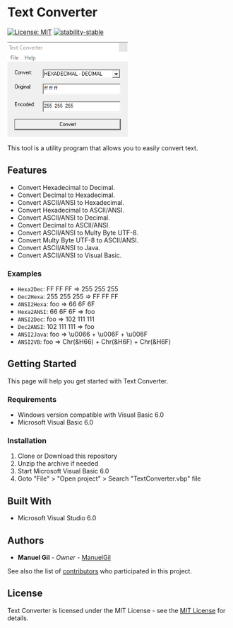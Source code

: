 # Text Converter

[![License: MIT](https://img.shields.io/badge/License-MIT-yellow.svg)](https://opensource.org/licenses/MIT)
[![stability-stable](https://img.shields.io/badge/stability-stable-green.svg)](https://github.com/emersion/stability-badges#stable)

![preview](https://raw.githubusercontent.com/ManuelGil/text-converter/main/docs/images/preview.png)

This tool is a utility program that allows you to easily convert text.

## Features

- Convert Hexadecimal to Decimal.
- Convert Decimal to Hexadecimal.
- Convert ASCII/ANSI to Hexadecimal.
- Convert Hexadecimal to ASCII/ANSI.
- Convert ASCII/ANSI to Decimal.
- Convert Decimal to ASCII/ANSI.
- Convert ASCII/ANSI to Multy Byte UTF-8.
- Convert Multy Byte UTF-8 to ASCII/ANSI.
- Convert ASCII/ANSI to Java.
- Convert ASCII/ANSI to Visual Basic.

### Examples

- `Hexa2Dec`: FF FF FF => 255 255 255
- `Dec2Hexa`: 255 255 255 => FF FF FF
- `ANSI2Hexa`: foo => 66 6F 6F
- `Hexa2ANSI`: 66 6F 6F => foo
- `ANSI2Dec`: foo => 102 111 111
- `Dec2ANSI`: 102 111 111 => foo
- `ANSI2Java`: foo => \u0066 + \u006F + \u006F
- `ANSI2VB`: foo => Chr(&H66) + Chr(&H6F) + Chr(&H6F)

## Getting Started

This page will help you get started with Text Converter.

### Requirements

- Windows version compatible with Visual Basic 6.0
- Microsoft Visual Basic 6.0

### Installation

1. Clone or Download this repository
2. Unzip the archive if needed
3. Start Microsoft Visual Basic 6.0
4. Goto "File" > "Open project" > Search "TextConverter.vbp" file

## Built With

- Microsoft Visual Studio 6.0

## Authors

- **Manuel Gil** - _Owner_ - [ManuelGil](https://github.com/ManuelGil)

See also the list of [contributors](https://github.com/ManuelGil/text-converter/contributors)
who participated in this project.

## License

Text Converter is licensed under the MIT License - see the
[MIT License](https://opensource.org/licenses/MIT) for details.

